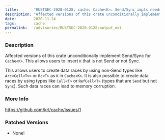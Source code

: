 ```yaml
---
title:       "RUSTSEC-2020-0128: cache: Cache<K>: Send/Sync impls needs trait bounds on `K`"
description: "Affected versions of this crate unconditionally implement SendSync for CacheK. This allows users to insert K that is not Send or not Sync. This allows users to create data races by using nonSend types like ArcCellT or RcT as K in CacheK. It is also possible to create data races by using types like CellT or RefCellT types that are Send but not Sync. Such data races can lead to memory corruption."
date:        2020-11-24
tags:        cache
permalink:   /advisories/RUSTSEC-2020-0128:output_ext
---
```


### Description

Affected versions of this crate unconditionally implement Send/Sync for `Cache<K>`.
This allows users to insert `K` that is not Send or not Sync.

This allows users to create data races by using non-Send types like `Arc<Cell<T>>` or `Rc<T>` as `K` in `Cache<K>`. It is also possible to create data races by using types like `Cell<T>` or `RefCell<T>` (types that are `Send` but not `Sync`).
Such data races can lead to memory corruption.

### More Info

<https://github.com/krl/cache/issues/1>

### Patched Versions

- None!

